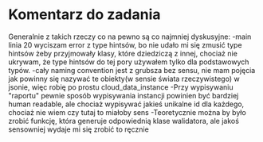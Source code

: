 # Komentarz do zadania

Generalnie z takich rzeczy co na pewno są co najmniej dyskusyjne:
-main linia 20 wyciszam error z type hintsów, bo nie udało mi się zmusić type hintsów żeby przyjmowały klasy, które dziedziczą z innej, chociaż nie ukrywam, że type hintsów do tej pory używałem tylko dla podstawowych typów.
-cały naming convention jest z grubsza bez sensu, nie mam pojęcia jak powinny się nazywać te obiekty(w sensie świata rzeczywistego) w jsonie, więc robię po prostu cloud_data_instance
-Przy wypisywaniu "raportu" pewnie sposób wypisywania instancji powinien być bardziej human readable, ale chociaż wypisywać jakieś unikalne id dla każdego, chociaż nie wiem czy tutaj to miałoby sens
-Teoretycznie można by było zrobić funkcję, która generuje odpowiednią klase walidatora, ale jakoś sensowniej wydaje mi się zrobić to ręcznie
